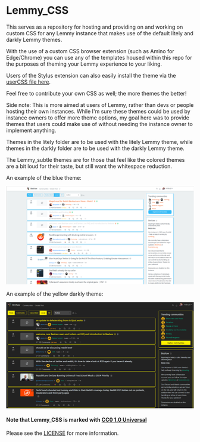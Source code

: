 # Lemmy_CSS

This serves as a repository for hosting and providing on and working on custom CSS for any Lemmy instance that makes use of the default litely and darkly Lemmy themes.

With the use of a custom CSS browser extension (such as Amino for Edge/Chrome) you can use any of the templates housed within this repo for the purposes of theming your Lemmy experience to your liking.

Users of the Stylus extension can also easily install the theme via the [userCSS file here](https://github.com/HrBingR/Lemmy_CSS/raw/main/themes/lemmy_css.user.css).

Feel free to contribute your own CSS as well; the more themes the better!

Side note: This is more aimed at users of Lemmy, rather than devs or people hosting their own instances. While I'm sure these themes could be used by instance owners to offer more theme options, my goal here was to provide themes that users could make use of without needing the instance owner to implement anything.

Themes in the litely folder are to be used with the litely Lemmy theme, while themes in the darkly folder are to be used with the darkly Lemmy theme.

The Lemmy_subtle themes are for those that feel like the colored themes are a bit loud for their taste, but still want the whitespace reduction.

An example of the blue theme:

![litely_blue](themes/litely/Blue_theme.png)

An example of the yellow darkly theme:

![darkly_yellow](themes/darkly/yellow.png)

#### Note that Lemmy_CSS is marked with [CC0 1.0 Universal](https://creativecommons.org/publicdomain/zero/1.0/?ref=chooser-v1)

Please see the [LICENSE](license.md) for more information.